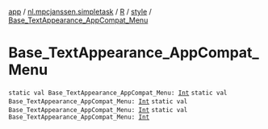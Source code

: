 [app](../../../index.md) / [nl.mpcjanssen.simpletask](../../index.md) / [R](../index.md) / [style](index.md) / [Base_TextAppearance_AppCompat_Menu](.)

# Base_TextAppearance_AppCompat_Menu

`static val Base_TextAppearance_AppCompat_Menu: `[`Int`](https://kotlinlang.org/api/latest/jvm/stdlib/kotlin/-int/index.html)
`static val Base_TextAppearance_AppCompat_Menu: `[`Int`](https://kotlinlang.org/api/latest/jvm/stdlib/kotlin/-int/index.html)
`static val Base_TextAppearance_AppCompat_Menu: `[`Int`](https://kotlinlang.org/api/latest/jvm/stdlib/kotlin/-int/index.html)
`static val Base_TextAppearance_AppCompat_Menu: `[`Int`](https://kotlinlang.org/api/latest/jvm/stdlib/kotlin/-int/index.html)